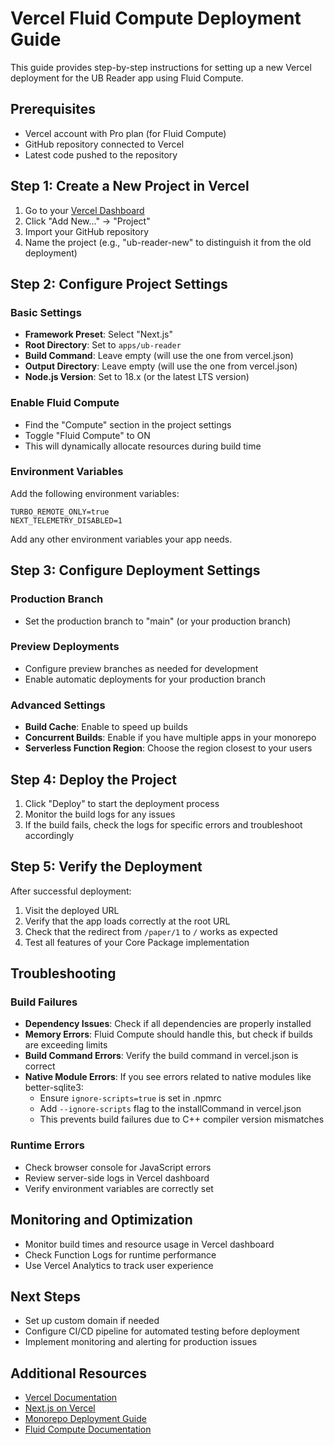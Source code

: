 # Vercel Fluid Compute Deployment Guide

This guide provides step-by-step instructions for setting up a new Vercel deployment for the UB Reader app using Fluid Compute.

## Prerequisites

- Vercel account with Pro plan (for Fluid Compute)
- GitHub repository connected to Vercel
- Latest code pushed to the repository

## Step 1: Create a New Project in Vercel

1. Go to your [Vercel Dashboard](https://vercel.com/dashboard)
2. Click "Add New..." → "Project"
3. Import your GitHub repository
4. Name the project (e.g., "ub-reader-new" to distinguish it from the old deployment)

## Step 2: Configure Project Settings

### Basic Settings

- **Framework Preset**: Select "Next.js"
- **Root Directory**: Set to `apps/ub-reader`
- **Build Command**: Leave empty (will use the one from vercel.json)
- **Output Directory**: Leave empty (will use the one from vercel.json)
- **Node.js Version**: Set to 18.x (or the latest LTS version)

### Enable Fluid Compute

- Find the "Compute" section in the project settings
- Toggle "Fluid Compute" to ON
- This will dynamically allocate resources during build time

### Environment Variables

Add the following environment variables:

```
TURBO_REMOTE_ONLY=true
NEXT_TELEMETRY_DISABLED=1
```

Add any other environment variables your app needs.

## Step 3: Configure Deployment Settings

### Production Branch

- Set the production branch to "main" (or your production branch)

### Preview Deployments

- Configure preview branches as needed for development
- Enable automatic deployments for your production branch

### Advanced Settings

- **Build Cache**: Enable to speed up builds
- **Concurrent Builds**: Enable if you have multiple apps in your monorepo
- **Serverless Function Region**: Choose the region closest to your users

## Step 4: Deploy the Project

1. Click "Deploy" to start the deployment process
2. Monitor the build logs for any issues
3. If the build fails, check the logs for specific errors and troubleshoot accordingly

## Step 5: Verify the Deployment

After successful deployment:

1. Visit the deployed URL
2. Verify that the app loads correctly at the root URL
3. Check that the redirect from `/paper/1` to `/` works as expected
4. Test all features of your Core Package implementation

## Troubleshooting

### Build Failures

- **Dependency Issues**: Check if all dependencies are properly installed
- **Memory Errors**: Fluid Compute should handle this, but check if builds are exceeding limits
- **Build Command Errors**: Verify the build command in vercel.json is correct
- **Native Module Errors**: If you see errors related to native modules like better-sqlite3:
  - Ensure `ignore-scripts=true` is set in .npmrc
  - Add `--ignore-scripts` flag to the installCommand in vercel.json
  - This prevents build failures due to C++ compiler version mismatches

### Runtime Errors

- Check browser console for JavaScript errors
- Review server-side logs in Vercel dashboard
- Verify environment variables are correctly set

## Monitoring and Optimization

- Monitor build times and resource usage in Vercel dashboard
- Check Function Logs for runtime performance
- Use Vercel Analytics to track user experience

## Next Steps

- Set up custom domain if needed
- Configure CI/CD pipeline for automated testing before deployment
- Implement monitoring and alerting for production issues

## Additional Resources

- [Vercel Documentation](https://vercel.com/docs)
- [Next.js on Vercel](https://vercel.com/solutions/nextjs)
- [Monorepo Deployment Guide](https://vercel.com/blog/monorepos-are-changing-how-teams-build-software)
- [Fluid Compute Documentation](https://vercel.com/docs/concepts/compute/fluid-compute)

